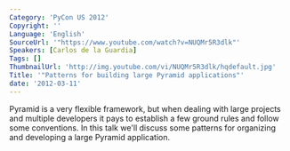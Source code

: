 ```yaml
---
Category: 'PyCon US 2012'
Copyright: ''
Language: 'English'
SourceUrl: '"https://www.youtube.com/watch?v=NUQMr5R3dlk"'
Speakers: [Carlos de la Guardia]
Tags: []
ThumbnailUrl: 'http://img.youtube.com/vi/NUQMr5R3dlk/hqdefault.jpg'
Title: '"Patterns for building large Pyramid applications"'
date: '2012-03-11'
---
```

Pyramid is a very flexible framework, but when dealing with large projects and
multiple developers it pays to establish a few ground rules and follow some
conventions. In this talk we'll discuss some patterns for organizing and
developing a large Pyramid application.

